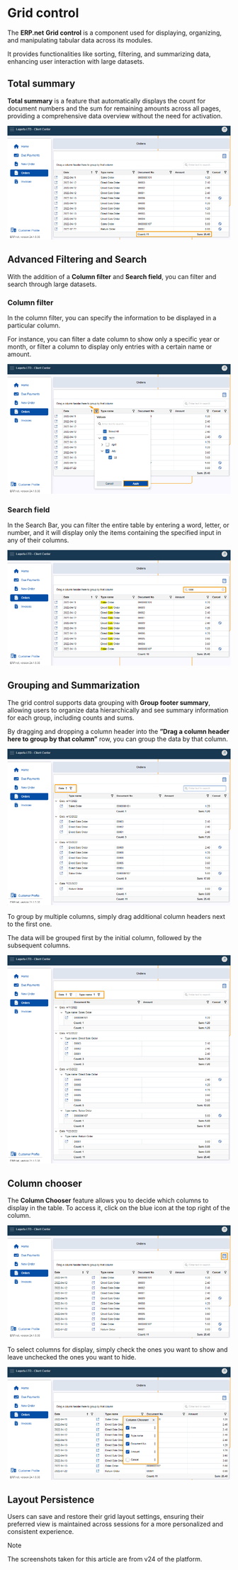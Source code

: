 # Grid control 

The **ERP.net** **Grid control** is a component used for displaying, organizing, and manipulating tabular data across its modules. 

It provides functionalities like sorting, filtering, and summarizing data, enhancing user interaction with large datasets.

## Total summary

**Total summary** is a feature that automatically displays the count for document numbers and the sum for remaining amounts across all pages, providing a comprehensive data overview without the need for activation.

![picture](pictures/Grid_control_summary_11_06.png)

## Advanced Filtering and Search

With the addition of a **Column filter** and **Search field**, you can filter and search through large datasets.

### Column filter

In the column filter, you can specify the information to be displayed in a particular column. 

For instance, you can filter a date column to show only a specific year or month, or filter a column to display only entries with a certain name or amount.

![picture](pictures/Grid_control_column_filter_11_06.png)

### Search field

In the Search Bar, you can filter the entire table by entering a word, letter, or number, and it will display only the items containing the specified input in any of their columns.

![picture](pictures/Grid_control_filter_box_11_06.png)

## Grouping and Summarization

The grid control supports data grouping with **Group footer summary**, allowing users to organize data hierarchically and see summary information for each group, including counts and sums.

By dragging and dropping a column header into the **”Drag a column header here to group by that column”** row, you can group the data by that column. 

![picture](pictures/Grid_control_grouping_11_06.png)

To group by multiple columns, simply drag additional column headers next to the first one. 

The data will be grouped first by the initial column, followed by the subsequent columns.

![picture](pictures/Grid_control_multiple_grouping_11_06.png)

## Column chooser

The **Column Chooser** feature allows you to decide which columns to display in the table. 
To access it, click on the blue icon at the top right of the column. 

![picture](pictures/Grid_control_column_chooser_11_06.png)

To select columns for display, simply check the ones you want to show and leave unchecked the ones you want to hide.

![picture](pictures/Grid_control_column_chooser_procedure_11_06.png)

## Layout Persistence

Users can save and restore their grid layout settings, ensuring their preferred view is maintained across sessions for a more personalized and consistent experience.

> [!NOTE]
> 
> The screenshots taken for this article are from v24 of the platform.
